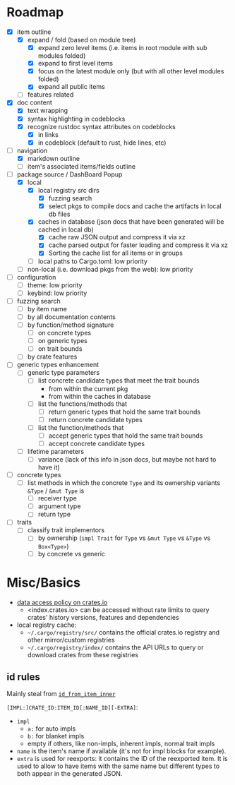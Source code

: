 # Roadmap

- [x] item outline
  - [x] expand / fold (based on module tree)
    - [x] expand zero level items (i.e. items in root module with sub modules folded)
    - [x] expand to first level items
    - [x] focus on the latest module only (but with all other level modules folded)
    - [x] expand all public items
  - [ ] features related
- [x] doc content
  - [x] text wrapping
  - [x] syntax highlighting in codeblocks
  - [x] recognize rustdoc syntax attributes on codeblocks
    - [x] in links
    - [x] in codeblock (default to rust, hide lines, etc)
- [ ] navigation
  - [x] markdown outline
  - [ ] item's associated items/fields outline
- [ ] package source / DashBoard Popup
  - [x] local
    - [x] local registry src dirs
      - [x] fuzzing search
      - [x] select pkgs to compile docs and cache the artifacts in local db files
    - [x] caches in database (json docs that have been generated will be cached in local db)
      - [x] cache raw JSON output and compress it via xz
      - [x] cache parsed output for faster loading and compress it via xz
      - [x] Sorting the cache list for all items or in groups
    - [ ] local paths to Cargo.toml: low priority
  - [ ] non-local (i.e. download pkgs from the web): low priority
- [ ] configuration
  - [ ] theme: low priority
  - [ ] keybind: low priority
- [ ] fuzzing search
  - [ ] by item name
  - [ ] by all documentation contents
  - [ ] by function/method signature
    - [ ] on concrete types
    - [ ] on generic types
    - [ ] on trait bounds
  - [ ] by crate features
- [ ] generic types enhancement
  - [ ] generic type parameters
    - [ ] list concrete candidate types that meet the trait bounds
      - from within the current pkg
      - from within the caches in database
    - [ ] list the functions/methods that
      - [ ] return generic types that hold the same trait bounds
      - [ ] return concrete candidate types
    - [ ] list the function/methods that
      - [ ] accept generic types that hold the same trait bounds
      - [ ] accept concrete candidate types
  - [ ] lifetime parameters
    - [ ] variance (lack of this info in json docs, but maybe not hard to have it)
- [ ] concrete types
  - [ ] list methods in which the concrete `Type` and its ownership variants `&Type` / `&mut Type` is 
    - [ ] receiver type
    - [ ] argument type
    - [ ] return type
- [ ] traits
  - [ ] classify trait implementors
    - [ ] by ownership (`impl Trait` for `Type` vs `&mut Type` vs `&Type` vs `Box<Type>`)
    - [ ] by concrete vs generic 

# Misc/Basics

* [data access policy on crates.io ](https://crates.io/data-access)
  * <index.crates.io> can be accessed without rate limits to query crates' history versions, features and dependencies
* local registry cache:
  * `~/.cargo/registry/src/` contains the official crates.io registry and other mirror/custom registries
  * `~/.cargo/registry/index/` contains the API URLs to query or download crates from these registries

## id rules

Mainly steal from [`id_from_item_inner`](https://doc.rust-lang.org/nightly/nightly-rustc/rustdoc/json/conversions/fn.id_from_item_inner.html)

`[IMPL:]CRATE_ID:ITEM_ID[:NAME_ID][-EXTRA]`:
* `impl`
  * `a:` for auto impls
  * `b:` for blanket impls
  * empty if others, like non-impls, inherent impls, normal trait impls
* `name` is the item's name if available (it's not for impl blocks for example).
* `extra` is used for reexports: it contains the ID of the reexported item. It is used to allow
  to have items with the same name but different types to both appear in the generated JSON.


